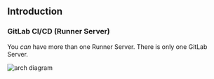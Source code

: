 ## Introduction

### GitLab CI/CD (Runner Server)

You _can_ have more than one Runner Server. There is only one GitLab Server.

![arch diagram](https://about.gitlab.com/images/ci/arch-1.jpg)
